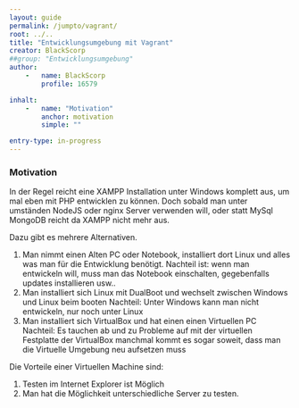```yaml
---
layout: guide
permalink: /jumpto/vagrant/
root: ../..
title: "Entwicklungsumgebung mit Vagrant"
creator: BlackScorp
##group: "Entwicklungsumgebung"
author:
    -   name: BlackScorp
        profile: 16579

inhalt:
    -   name: "Motivation"
        anchor: motivation
        simple: ""

entry-type: in-progress
---
```


### Motivation

In der Regel reicht eine XAMPP Installation unter Windows komplett aus, um mal eben mit PHP entwicklen zu können.
Doch sobald man unter umständen NodeJS oder nginx Server verwenden will, oder statt MySql MongoDB reicht da XAMPP nicht mehr aus.

Dazu gibt es mehrere Alternativen.

1) Man nimmt einen Alten PC oder Notebook, installiert dort Linux und alles was man für die Entwicklung benötigt.
Nachteil ist: wenn man entwickeln will, muss man das Notebook einschalten, gegebenfalls updates installieren usw..
2) Man installiert sich Linux mit DualBoot und wechselt zwischen Windows und Linux beim booten
Nachteil: Unter Windows kann man nicht entwickeln, nur noch unter Linux
3) Man installiert sich VirtualBox und hat einen einen Virtuellen PC
Nachteil: Es tauchen ab und zu Probleme auf mit der virtuellen Festplatte der VirtualBox manchmal kommt es sogar soweit, dass man die Virtuelle Umgebung neu aufsetzen muss

Die Vorteile einer Virtuellen Machine sind:

1) Testen im Internet Explorer ist Möglich
2) Man hat die Möglichkeit unterschiedliche Server zu testen.
